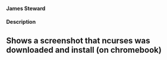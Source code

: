 #### James Steward

#### Description

## Shows a screenshot that ncurses was downloaded and install (on chromebook)


